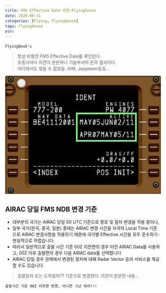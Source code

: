 ```yaml
---
title: FMS Effective Date 변경-FlyingSense
date: 2020-08-31
categories: [Flying, FlyingSense]
tags: FlyingSense
pin:
---
```


`FlyingDeuk's`
> 항상 비행전 FMS Effective Date를 확인한다. <br>
조종사마다 의견이 분분하나 기술부서의 문의 결과이다. <br>
어디에서도 찾을 수 없었음. AIM, Jeppesen등등...

![ident](/img/flying/sense/ident.jpg)

## AIRAC 당일 FMS NDB 변경 기준
- 대부분의 국가는 AIRAC 당일 00 UTC 기준으로 항로 및 절차 변경을 적용 중이나,
- 일부 국가(한국, 중국, 일본) 중에는 AIRAC 변경 시간을 자국의 Local Time 기준으로
AIRAC 변경사항을 적용하기 때문에 국가별 Effective 시간을 모두 준수하기-
현실적으로 어렵습니다.
- 따라서 일반적으로 출발 시간 기준 00Z 이전편의 경우 이전 AIRAC Data를 사용하고,
00Z 이후 출발편의 경우 다음 AIRAC data를 선택합니다
- AIRAC 당일 경우 관제에서 변경된 절차에 대해 Radar Vector 등의 서비스를 제공할
수도 있습니다.

>출발일자 또는 도착일자?? 기준으로 변경한다. 의견이 분분한 내용... <br>

`출발시간 기준 00Z 이후면 변경, 아니면 그냥 둬라!!!`
